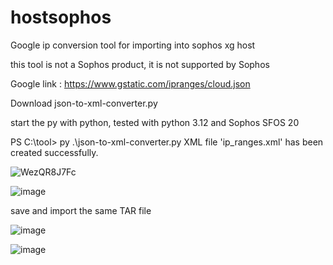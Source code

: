 # hostsophos
Google ip conversion tool for importing into sophos xg host

this tool is not a Sophos product, it is not supported by Sophos 

Google link : https://www.gstatic.com/ipranges/cloud.json

Download json-to-xml-converter.py

start the py with python, tested with python 3.12 and Sophos SFOS 20

PS C:\tool> py .\json-to-xml-converter.py
XML file 'ip_ranges.xml' has been created successfully.

![WezQR8J7Fc](https://github.com/user-attachments/assets/c20edc3b-7bc9-4055-bd2f-451eb2187cb3)


![image](https://github.com/user-attachments/assets/9cedd253-bc49-413c-b3c8-64e6dc618731)

save and import the same TAR file 

![image](https://github.com/user-attachments/assets/b38d06e0-de8c-4504-b134-e0891494a219)


![image](https://github.com/user-attachments/assets/b49a38bb-ccca-47f4-af7c-f5cd43311b4e)
